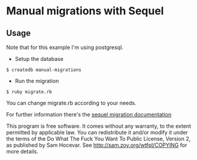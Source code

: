# Manual migrations with Sequel

## Usage

Note that for this example I'm using postgresql.

* Setup the database

```shell
$ createdb manual-migrations
```

* Run the migration

```shell
$ ruby migrate.rb
```

You can change migrate.rb according to your needs.

For further information there's the [sequel migration documentation](http://sequel.rubyforge.org/rdoc/files/doc/migration_rdoc.html)

This program is free software. It comes without any warranty, to
the extent permitted by applicable law. You can redistribute it
and/or modify it under the terms of the Do What The Fuck You Want
To Public License, Version 2, as published by Sam Hocevar. See
http://sam.zoy.org/wtfpl/COPYING for more details.
